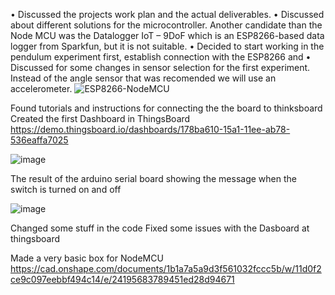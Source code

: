 •	Discussed the projects work plan and the actual deliverables. 
•	Discussed about different solutions for the microcontroller. Another candidate than the Node MCU was the Datalogger IoT – 9DoF which is an ESP8266-based data logger from Sparkfun, but it is not suitable. 
•	Decided to start working in the pendulum experiment first, establish connection with the ESP8266 and 
•	Discussed for some changes in sensor selection for the first experiment. Instead of the angle sensor that was recomended we will use an accelerometer.
![ESP8266-NodeMCU](https://github.com/tkampo/DIY-Physics-IoT/assets/132980261/ffcb318e-4edf-4890-b3a2-679e943b5a41)

Found tutorials and instructions for connecting the the board to thinksboard
Created the first Dashboard in ThingsBoard https://demo.thingsboard.io/dashboards/178ba610-15a1-11ee-ab78-536eaffa7025

![image](https://github.com/tkampo/DIY-Physics-IoT/assets/132980261/62f87dcd-f9bf-4483-b2a9-c82db99431d9)


The result of the arduino serial board showing the message when the switch is turned on and off

![image](https://github.com/tkampo/DIY-Physics-IoT/assets/132980261/97074569-1da3-400d-8001-c5a033d54763)

Changed some stuff in the code 
Fixed some issues with the Dasboard at thingsboard 

Made a very basic box for NodeMCU 
https://cad.onshape.com/documents/1b1a7a5a9d3f561032fccc5b/w/11d0f2ce9c097eebbf494c14/e/24195683789451ed28d94671
